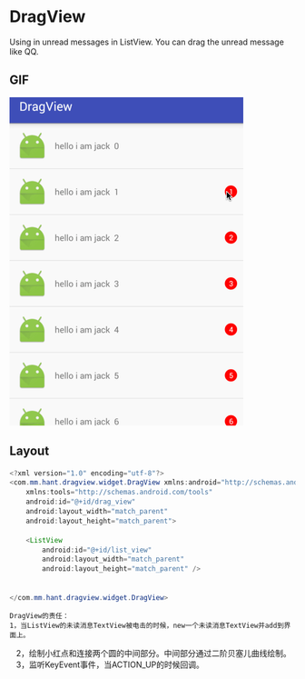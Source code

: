 # DragView
Using in unread messages in ListView. You can drag the unread message  like QQ.
## GIF
![](https://github.com/zjdyhant/DragView/blob/master/app/src/main/res/raw/dragview.gif)
## Layout
```Java
<?xml version="1.0" encoding="utf-8"?>
<com.mm.hant.dragview.widget.DragView xmlns:android="http://schemas.android.com/apk/res/android"
    xmlns:tools="http://schemas.android.com/tools"
    android:id="@+id/drag_view"
    android:layout_width="match_parent"
    android:layout_height="match_parent">

    <ListView
        android:id="@+id/list_view"
        android:layout_width="match_parent"
        android:layout_height="match_parent" />


</com.mm.hant.dragview.widget.DragView>
```
    DragView的责任：
    1，当ListView的未读消息TextView被电击的时候，new一个未读消息TextView并add到界面上。
    2，绘制小红点和连接两个圆的中间部分。中间部分通过二阶贝塞儿曲线绘制。
    3，监听KeyEvent事件，当ACTION_UP的时候回调。
